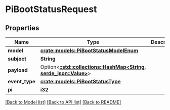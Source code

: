 # PiBootStatusRequest

## Properties

Name | Type | Description | Notes
------------ | ------------- | ------------- | -------------
**model** | [**crate::models::PiBootStatusModelEnum**](PiBootStatusModelEnum.md) |  | 
**subject** | **String** |  | 
**payload** | Option<[**::std::collections::HashMap<String, serde_json::Value>**](serde_json::Value.md)> |  | [optional]
**event_type** | [**crate::models::PiBootStatusType**](PiBootStatusType.md) |  | 
**pi** | **i32** |  | 

[[Back to Model list]](../README.md#documentation-for-models) [[Back to API list]](../README.md#documentation-for-api-endpoints) [[Back to README]](../README.md)


